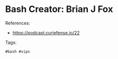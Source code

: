# Bash Creator: Brian J Fox

References:

* https://podcast.curiefense.io/22

Tags:

    #bash #vips
